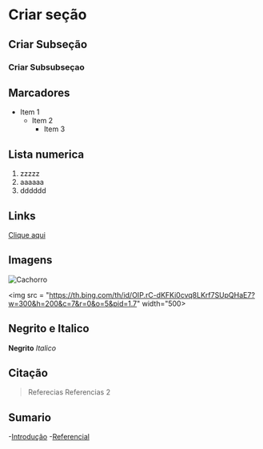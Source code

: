 # Criar seção

## Criar Subseção

### Criar Subsubseçao

## Marcadores
+ Item 1
  * Item 2
    - Item 3
   
## Lista numerica
1. zzzzz
2. aaaaaa
3. dddddd

## Links
[Clique aqui](https://youtube.com)

## Imagens
![Cachorro](https://th.bing.com/th/id/OIP.rC-dKFKi0cvq8LKrf7SUpQHaE7?w=300&h=200&c=7&r=0&o=5&pid=1.7)

<img src = "https://th.bing.com/th/id/OIP.rC-dKFKi0cvq8LKrf7SUpQHaE7?w=300&h=200&c=7&r=0&o=5&pid=1.7" width="500>

## Negrito e Italico
**Negrito**
*Italico*

## Citação
> Referecias
> Referencias 2

## Sumario
-[Introdução](#introdução)
-[Referencial](#Referencial)
